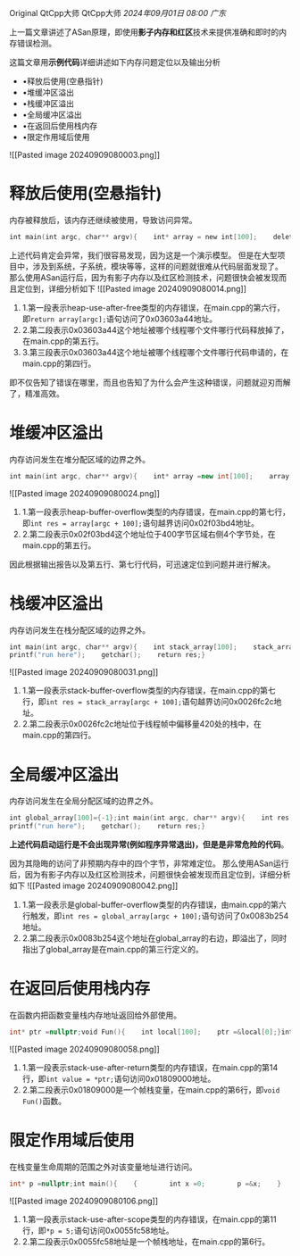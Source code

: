 Original QtCpp大师 QtCpp大师
_2024年09月01日 08:00_ _广东_

上一篇文章讲述了ASan原理，即使用**影子内存和红区**技术来提供准确和即时的内存错误检测。

这篇文章用**示例代码**详细讲述如下内存问题定位以及输出分析

- •释放后使用(空悬指针)
- •堆缓冲区溢出
- •栈缓冲区溢出
- •全局缓冲区溢出
- •在返回后使用栈内存
- •限定作用域后使用

!\[\[Pasted image 20240909080003.png\]\]

# 释放后使用(空悬指针)

内存被释放后，该内存还继续被使用，导致访问异常。

```cpp
int main(int argc, char** argv){    int* array = new int[100];    delete[] array;    return array[argc];  // 异常}
```

上述代码肯定会异常，我们很容易发现，因为这是一个演示模型。
但是在大型项目中，涉及到系统，子系统，模块等等，这样的问题就很难从代码层面发现了。
那么使用ASan运行后，因为有影子内存以及红区检测技术，问题很快会被发现而且定位到，详细分析如下
!\[\[Pasted image 20240909080014.png\]\]

1. 1.第一段表示heap-use-after-free类型的内存错误，在main.cpp的第六行，即`return array[argc];`语句访问了0x03603a44地址。
1. 2.第二段表示0x03603a44这个地址被哪个线程哪个文件哪行代码释放掉了，在main.cpp的第五行。
1. 3.第三段表示0x03603a44这个地址被哪个线程哪个文件哪行代码申请的，在main.cpp的第四行。

即不仅告知了错误在哪里，而且也告知了为什么会产生这种错误，问题就迎刃而解了，精准高效。

# 堆缓冲区溢出

内存访问发生在堆分配区域的边界之外。

```cpp
int main(int argc, char** argv){    int* array =new int[100];    array[0]=0;    int res = array[argc +100];// 异常？    delete[] array;    printf("run here");    getchar();    return res;}
```

!\[\[Pasted image 20240909080024.png\]\]

1. 1.第一段表示heap-buffer-overflow类型的内存错误，在main.cpp的第七行，即`int res = array[argc + 100];`语句越界访问0x02f03bd4地址。
1. 2.第二段表示0x02f03bd4这个地址位于400字节区域右侧4个字节处，在main.cpp的第五行。

因此根据输出报告以及第五行、第七行代码，可迅速定位到问题并进行解决。

# 栈缓冲区溢出

内存访问发生在栈分配区域的边界之外。

```cpp
int main(int argc, char** argv){    int stack_array[100];    stack_array[1]=0;    int res = stack_array[argc +100]; // 异常？						
printf("run here");    getchar();    return res;}
```

!\[\[Pasted image 20240909080031.png\]\]

1. 1.第一段表示stack-buffer-overflow类型的内存错误，在main.cpp的第七行，即`int res = stack_array[argc + 100];`语句越界访问0x0026fc2c地址。
1. 2.第二段表示0x0026fc2c地址位于线程帧中偏移量420处的栈中，在main.cpp的第四行。

# 全局缓冲区溢出

内存访问发生在全局分配区域的边界之外。

```cpp
int global_array[100]={-1};int main(int argc, char** argv){    int res = global_array[argc +100];// 异常？
printf("run here");    getchar();    return res;}
```

**上述代码启动运行是不会出现异常(例如程序异常退出)，但是是非常危险的代码**。

因为其隐晦的访问了非预期内存中的四个字节，非常难定位。
那么使用ASan运行后，因为有影子内存以及红区检测技术，问题很快会被发现而且定位到，详细分析如下
!\[\[Pasted image 20240909080042.png\]\]

1. 1.第一段表示是global-buffer-overflow类型的内存错误，由main.cpp的第六行触发，即`int res = global_array[argc + 100];`语句访问了0x0083b254地址。
1. 2.第二段表示0x0083b254这个地址在global_array的右边，即溢出了，同时指出了global_array是在main.cpp的第三行定义的。

# 在返回后使用栈内存

在函数内把函数变量栈内存地址返回给外部使用。

```cpp
int* ptr =nullptr;void Fun(){    int local[100];    ptr =&local[0];}int main(int argc, char** argv){    Fun();    int value =*ptr;    printf("value = %d\n", value);    printf("run here");    getchar();    return value;}
```

!\[\[Pasted image 20240909080058.png\]\]

1. 1.第一段表示stack-use-after-return类型的内存错误，在main.cpp的第14行，即`int value = *ptr;`语句访问0x01809000地址。
1. 2.第二段表示0x01809000是一个帧栈变量，在main.cpp的第6行，即`void Fun()`函数。

# 限定作用域后使用

在栈变量生命周期的范围之外对该变量地址进行访问。

```cpp
int* p =nullptr;int main(){    {        int x =0;        p =&x;    }    *p =5;    printf("run here");    getchar();    return0;}
```

!\[\[Pasted image 20240909080106.png\]\]

1. 1.第一段表示stack-use-after-scope类型的内存错误，在main.cpp的第11行，即`*p = 5;`语句访问0x0055fc58地址。
1. 2.第二段表示0x0055fc58地址是一个帧栈地址，在main.cpp的第6行。
